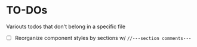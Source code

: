 # TO-DOs
Variouts todos that don't belong in a specific file

- [ ] Reorganize component styles by sections w/ `//---section comments---`